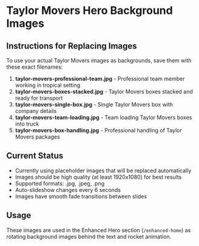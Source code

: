 # Taylor Movers Hero Background Images

## Instructions for Replacing Images

To use your actual Taylor Movers images as backgrounds, save them with these exact filenames:

1. **taylor-movers-professional-team.jpg** - Professional team member working in tropical setting
2. **taylor-movers-boxes-stacked.jpg** - Taylor Movers boxes stacked and ready for transport  
3. **taylor-movers-single-box.jpg** - Single Taylor Movers box with company details
4. **taylor-movers-team-loading.jpg** - Team loading Taylor Movers boxes into truck
5. **taylor-movers-box-handling.jpg** - Professional handling of Taylor Movers packages

## Current Status
- Currently using placeholder images that will be replaced automatically
- Images should be high quality (at least 1920x1080) for best results
- Supported formats: .jpg, .jpeg, .png
- Auto-slideshow changes every 6 seconds
- Images have smooth fade transitions between slides

## Usage
These images are used in the Enhanced Hero section (`/enhanced-home`) as rotating background images behind the text and rocket animation.